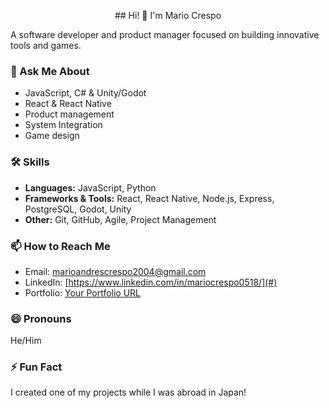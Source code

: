 <p align="center">
  ## Hi! 👋 I'm Mario Crespo
</p>

A software developer and product manager focused on building innovative tools and games.

### 💬 Ask Me About
- JavaScript, C# & Unity/Godot  
- React & React Native  
- Product management
- System Integration
- Game design

### 🛠 Skills
- **Languages:** JavaScript, Python
- **Frameworks & Tools:** React, React Native, Node.js, Express, PostgreSQL, Godot, Unity  
- **Other:** Git, GitHub, Agile, Project Management

### 📫 How to Reach Me
- Email: [marioandrescrespo2004@gmail.com](#)
- LinkedIn: [https://www.linkedin.com/in/mariocrespo0518/](#)
- Portfolio: [Your Portfolio URL](#)

### 😄 Pronouns
He/Him

### ⚡ Fun Fact
I created one of my projects while I was abroad in Japan!


